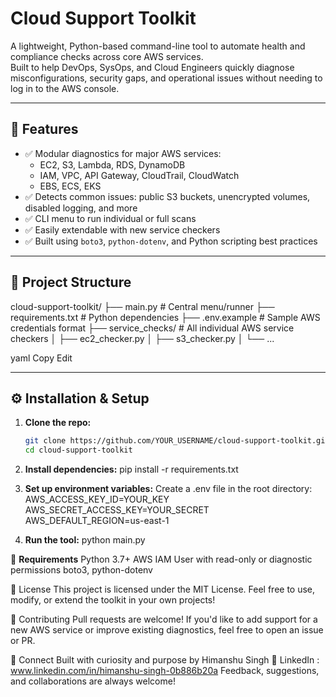 # Cloud Support Toolkit

A lightweight, Python-based command-line tool to automate health and compliance checks across core AWS services.  
Built to help DevOps, SysOps, and Cloud Engineers quickly diagnose misconfigurations, security gaps, and operational issues  without needing to log in to the AWS console.

---

## 🚀 Features

- ✅ Modular diagnostics for major AWS services:
  - EC2, S3, Lambda, RDS, DynamoDB  
  - IAM, VPC, API Gateway, CloudTrail, CloudWatch  
  - EBS, ECS, EKS
- ✅ Detects common issues: public S3 buckets, unencrypted volumes, disabled logging, and more
- ✅ CLI menu to run individual or full scans
- ✅ Easily extendable with new service checkers
- ✅ Built using `boto3`, `python-dotenv`, and Python scripting best practices

---

## 📂 Project Structure

cloud-support-toolkit/
├── main.py # Central menu/runner
├── requirements.txt # Python dependencies
├── .env.example # Sample AWS credentials format
├── service_checks/ # All individual AWS service checkers
│ ├── ec2_checker.py
│ ├── s3_checker.py
│ └── ...

yaml
Copy
Edit

---

## ⚙️ Installation & Setup

1. **Clone the repo:**
   ```bash
   git clone https://github.com/YOUR_USERNAME/cloud-support-toolkit.git
   cd cloud-support-toolkit
2. **Install dependencies:**
pip install -r requirements.txt

3. **Set up environment variables:**
Create a .env file in the root directory:
AWS_ACCESS_KEY_ID=YOUR_KEY
AWS_SECRET_ACCESS_KEY=YOUR_SECRET
AWS_DEFAULT_REGION=us-east-1

4. **Run the tool:**
python main.py

📌 **Requirements**
Python 3.7+
AWS IAM User with read-only or diagnostic permissions
boto3, python-dotenv

📖 License
This project is licensed under the MIT License.
Feel free to use, modify, or extend the toolkit in your own projects!

🙌 Contributing
Pull requests are welcome!
If you'd like to add support for a new AWS service or improve existing diagnostics, feel free to open an issue or PR.

🤝 Connect
Built with curiosity and purpose by Himanshu Singh
🔗 LinkedIn : www.linkedin.com/in/himanshu-singh-0b886b20a
Feedback, suggestions, and collaborations are always welcome!
